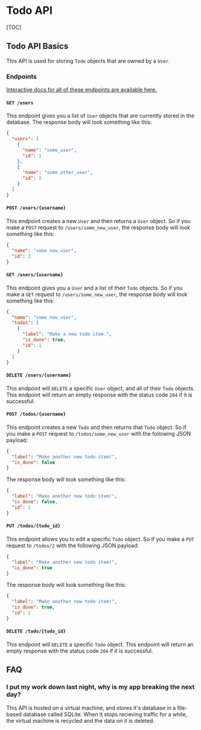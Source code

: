 <h1>Todo API</h1>

[TOC]

## Todo API Basics
This API is used for storing `Todo` objects that are owned by a `User`.

### Endpoints
[Interactive docs for all of these endpoints are available here.](/todo/docs)

#### `GET /users`
This endpoint gives you a list of `User` objects that are currently stored in the database.
The response body will look something like this:
```json
{
  "users": [
    {
      "name": "some_user",
      "id": 1
    },
    {
      "name": "some_other_user",
      "id": 2
    }
  ]
}
```

#### `POST /users/{username}`
This endpoint creates a new `User` and then returns a `User` object.
So if you make a `POST` request to `/users/some_new_user`, the response body will look something like this:
```json
{
  "name": "some_new_user",
  "id": 3
}
```

#### `GET /users/{username}`
This endpoint gives you a `User` and a list of their `Todo` objects.
So if you make a `GET` request to `/users/some_new_user`, the response body will look something like this:
```json
{
  "name": "some_new_user",
  "todos": [
    {
      "label": "Make a new todo item.",
      "is_done": true,
      "id": 1
    }
  ]
}
```

#### `DELETE /users/{username}`
This endpoint will `DELETE` a specific `User` object, and all of their `Todo` objects.
This endpoint will return an empty response with the status code `204` if it is successful.

#### `POST /todos/{username}`
This endpoint creates a new `Todo` and then returns that `Todo` object.
So if you make a `POST` request to `/todos/some_new_user` with the following JSON payload:
```json
{
  "label": "Make another new todo item!",
  "is_done": false
}
```

The response body will look something like this:
```json
{
  "label": "Make another new todo item!",
  "is_done": false,
  "id": 2
}
```

#### `PUT /todos/{todo_id}`
This endpoint allows you to edit a specific `Todo` object.
So if you make a `PUT` request to `/todos/2` with the following JSON payload:
```json
{
  "label": "Make another new todo item!",
  "is_done": true
}
```

The response body will look something like this:
```json
{
  "label": "Make another new todo item!",
  "is_done": true,
  "id": 2
}
```

#### `DELETE /todo/{todo_id}`
This endpoint will `DELETE` a specific `Todo` object.
This endpoint will return an empty response with the status code `204` if it is successful.

## FAQ

### I put my work down last night, why is my app breaking the next day?
This API is hosted on a virtual machine, and stores it's database in a file-based database called SQLite.  When it stops recieving traffic for a while, the virtual machine is recycled and the data on it is deleted.
